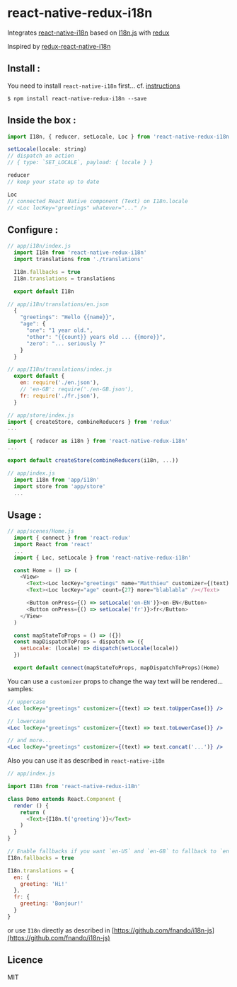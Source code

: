 # react-native-redux-i18n
Integrates [react-native-i18n](https://github.com/AlexanderZaytsev/react-native-i18n) based on [I18n.js](https://github.com/fnando/i18n-js) with [redux](https://github.com/reactjs/redux)

Inspired by [redux-react-native-i18n](https://github.com/derzunov/redux-react-native-i18n)

## Install :

You need to install `react-native-i18n` first... cf. [instructions](https://github.com/AlexanderZaytsev/react-native-i18n/blob/master/README.md)

```shell
$ npm install react-native-redux-i18n --save
```

## Inside the box :

```javascript
import I18n, { reducer, setLocale, Loc } from 'react-native-redux-i18n'

setLocale(locale: string)
// dispatch an action
// { type: `SET_LOCALE`, payload: { locale } }

reducer
// keep your state up to date

Loc
// connected React Native component (Text) on I18n.locale
// <Loc locKey="greetings" whatever="..." />
```

## Configure :

```javascript
// app/i18n/index.js
  import I18n from 'react-native-redux-i18n'
  import translations from './translations'

  I18n.fallbacks = true
  I18n.translations = translations

  export default I18n

// app/i18n/translations/en.json
  {
    "greetings": "Hello {{name}}",
    "age": {
      "one": "1 year old.",
      "other": "{{count}} years old ... {{more}}",
      "zero": "... seriously ?"
    }
  }

// app/I18n/translations/index.js
  export default {
    en: require('./en.json'),
    // 'en-GB': require('./en-GB.json'),
    fr: require('./fr.json'),
  }

// app/store/index.js
import { createStore, combineReducers } from 'redux'
...

import { reducer as i18n } from 'react-native-redux-i18n'
...

export default createStore(combineReducers(i18n, ...))

// app/index.js
  import i18n from 'app/i18n'
  import store from 'app/store'
  ...
```

## Usage :

```javascript
// app/scenes/Home.js
  import { connect } from 'react-redux'
  import React from 'react'
  ...
  import { Loc, setLocale } from 'react-native-redux-i18n'

  const Home = () => (
    <View>
      <Text><Loc locKey="greetings" name="Matthieu" customizer={(text) => text.toUpperCase()} /></Text>
      <Text><Loc locKey="age" count={27} more="blablabla" /></Text>

      <Button onPress={() => setLocale('en-EN')}>en-EN</Button>
      <Button onPress={() => setLocale('fr')}>fr</Button>
    </View>
  )

  const mapStateToProps = () => ({})
  const mapDispatchToProps = dispatch => ({
    setLocale: (locale) => dispatch(setLocale(locale))
  })

  export default connect(mapStateToProps, mapDispatchToProps)(Home)

```

You can use a `customizer` props to change the way text will be rendered... samples:
```jsx
// uppercase
<Loc locKey="greetings" customizer={(text) => text.toUpperCase()} />
```
```jsx
// lowercase
<Loc locKey="greetings" customizer={(text) => text.toLowerCase()} />
```
```jsx
// and more...
<Loc locKey="greetings" customizer={(text) => text.concat('...')} />
```

Also you can use it as described in `react-native-i18n`

```javascript
// app/index.js

import I18n from 'react-native-redux-i18n'

class Demo extends React.Component {
  render () {
    return (
      <Text>{I18n.t('greeting')}</Text>
    )
  }
}

// Enable fallbacks if you want `en-US` and `en-GB` to fallback to `en`
I18n.fallbacks = true

I18n.translations = {
  en: {
    greeting: 'Hi!'
  },
  fr: {
    greeting: 'Bonjour!'
  }
}
```

or use `I18n` directly as described in [https://github.com/fnando/i18n-js](https://github.com/fnando/i18n-js)

## Licence

MIT

